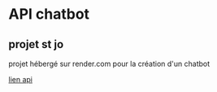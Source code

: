 # API chatbot
## projet st jo

projet hébergé sur render.com pour la création d'un chatbot

[lien api](https://api-chatbot-lw0x.onrender.com/api/v1/dialogs)


